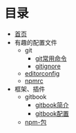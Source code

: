 # 目录

* [首页](README.md)
* 有趣的配置文件
  * git
    * [git常用命令](./config-library/git/git.md)
    * [gitignore](./config-library/git/gitignore.md)
  * [editorconfig](./config-library/editorconfig.md)
  * [npmrc](./config-library/npmrc.md)
* 框架、插件
  * gitbook
    * [gitbook简介](./software-library/01-01/gitbook.md)
    * [gitbook配置](./software-library/01-01/book-json.md)
  * [npm-包](./software-library/npm.md)
